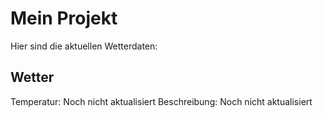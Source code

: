 # Mein Projekt

Hier sind die aktuellen Wetterdaten:

## Wetter

Temperatur: Noch nicht aktualisiert
Beschreibung: Noch nicht aktualisiert
